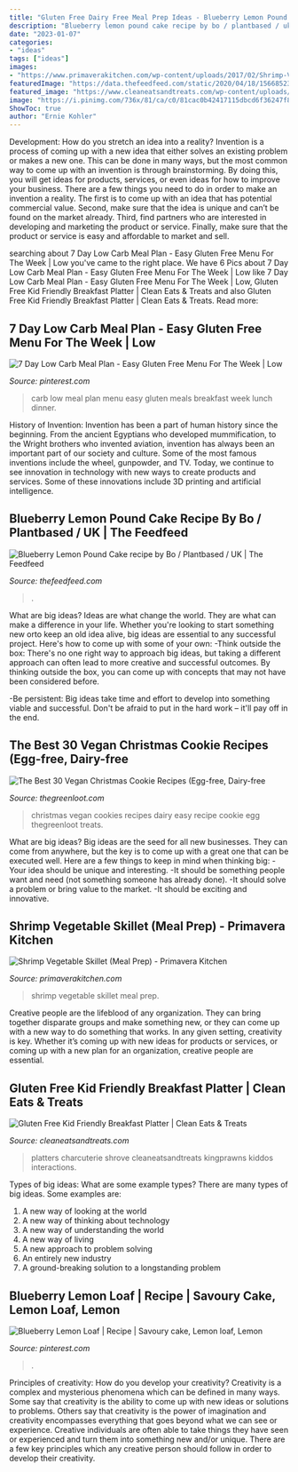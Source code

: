 ```yaml
---
title: "Gluten Free Dairy Free Meal Prep Ideas - Blueberry Lemon Pound Cake Recipe By Bo / Plantbased / Uk"
description: "Blueberry lemon pound cake recipe by bo / plantbased / uk"
date: "2023-01-07"
categories:
- "ideas"
tags: ["ideas"]
images:
- "https://www.primaverakitchen.com/wp-content/uploads/2017/02/Shrimp-Vegetable-Skillet-Meal-Prep.jpg"
featuredImage: "https://data.thefeedfeed.com/static/2020/04/18/15668523125d6444d86e396.jpg"
featured_image: "https://www.cleaneatsandtreats.com/wp-content/uploads/2019/09/0U8A9700-e1569381895368.jpg"
image: "https://i.pinimg.com/736x/81/ca/c0/81cac0b42417115dbcd6f36247f803fb.jpg"
ShowToc: true
author: "Ernie Kohler"
---
```



Development: How do you stretch an idea into a reality?
Invention is a process of coming up with a new idea that either solves an existing problem or makes a new one. This can be done in many ways, but the most common way to come up with an invention is through brainstorming. By doing this, you will get ideas for products, services, or even ideas for how to improve your business.
There are a few things you need to do in order to make an invention a reality. The first is to come up with an idea that has potential commercial value. Second, make sure that the idea is unique and can’t be found on the market already. Third, find partners who are interested in developing and marketing the product or service. Finally, make sure that the product or service is easy and affordable to market and sell.

	

		
searching about 7 Day Low Carb Meal Plan - Easy Gluten Free Menu For The Week | Low you've came to the right place. We have 6 Pics about 7 Day Low Carb Meal Plan - Easy Gluten Free Menu For The Week | Low like 7 Day Low Carb Meal Plan - Easy Gluten Free Menu For The Week | Low, Gluten Free Kid Friendly Breakfast Platter | Clean Eats &amp; Treats and also Gluten Free Kid Friendly Breakfast Platter | Clean Eats &amp; Treats. Read more:
		
    
## 7 Day Low Carb Meal Plan - Easy Gluten Free Menu For The Week | Low

<img loading=lazy src="https://i.pinimg.com/736x/81/ca/c0/81cac0b42417115dbcd6f36247f803fb.jpg" onerror="this.onerror=null;this.src='https://tse4.mm.bing.net/th?id=OIP._JfKV2IJiPrwrRxPDCpIiQHaPh&amp;pid=15.1';" alt="7 Day Low Carb Meal Plan - Easy Gluten Free Menu For The Week | Low">

_Source: pinterest.com_

>carb low meal plan menu easy gluten meals breakfast week lunch dinner. 

	

History of Invention:
Invention has been a part of human history since the beginning. From the ancient Egyptians who developed mummification, to the Wright brothers who invented aviation, invention has always been an important part of our society and culture. Some of the most famous inventions include the wheel, gunpowder, and TV. Today, we continue to see innovation in technology with new ways to create products and services. Some of these innovations include 3D printing and artificial intelligence.

    
## Blueberry Lemon Pound Cake Recipe By Bo / Plantbased / UK | The Feedfeed

<img loading=lazy src="https://data.thefeedfeed.com/static/2020/04/18/15668523125d6444d86e396.jpg" onerror="this.onerror=null;this.src='https://tse2.mm.bing.net/th?id=OIP.GSNTInau-2_3Gsf6AHIqjQHaJQ&amp;pid=15.1';" alt="Blueberry Lemon Pound Cake recipe by Bo / Plantbased / UK | The Feedfeed">

_Source: thefeedfeed.com_

>. 

	

What are big ideas?
Ideas are what change the world. They are what can make a difference in your life. Whether you're looking to start something new orto keep an old idea alive, big ideas are essential to any successful project. Here's how to come up with some of your own: 
-Think outside the box: There's no one right way to approach big ideas, but taking a different approach can often lead to more creative and successful outcomes. By thinking outside the box, you can come up with concepts that may not have been considered before. 

-Be persistent: Big ideas take time and effort to develop into something viable and successful. Don't be afraid to put in the hard work – it'll pay off in the end.

    
## The Best 30 Vegan Christmas Cookie Recipes (Egg-free, Dairy-free

<img loading=lazy src="https://thegreenloot.com/wp-content/uploads/2017/10/vegan-christmas-cookies-egg-dairy-free-recipes-site.png" onerror="this.onerror=null;this.src='https://tse3.mm.bing.net/th?id=OIP.v4-1PZfZ78Ni_jK7P5pRfwHaD4&amp;pid=15.1';" alt="The Best 30 Vegan Christmas Cookie Recipes (Egg-free, Dairy-free">

_Source: thegreenloot.com_

>christmas vegan cookies recipes dairy easy recipe cookie egg thegreenloot treats. 

	

What are big ideas?
Big ideas are the seed for all new businesses. They can come from anywhere, but the key is to come up with a great one that can be executed well. Here are a few things to keep in mind when thinking big: 
-Your idea should be unique and interesting. 
-It should be something people want and need (not something someone has already done). 
-It should solve a problem or bring value to the market. 
-It should be exciting and innovative.

    
## Shrimp Vegetable Skillet (Meal Prep) - Primavera Kitchen

<img loading=lazy src="https://www.primaverakitchen.com/wp-content/uploads/2017/02/Shrimp-Vegetable-Skillet-Meal-Prep.jpg" onerror="this.onerror=null;this.src='https://tse2.mm.bing.net/th?id=OIP.mMvztw7XnRsxF0wpwvHN0AHaLH&amp;pid=15.1';" alt="Shrimp Vegetable Skillet (Meal Prep) - Primavera Kitchen">

_Source: primaverakitchen.com_

>shrimp vegetable skillet meal prep. 

	

Creative people are the lifeblood of any organization. They can bring together disparate groups and make something new, or they can come up with a new way to do something that works. In any given setting, creativity is key. Whether it’s coming up with new ideas for products or services, or coming up with a new plan for an organization, creative people are essential.

    
## Gluten Free Kid Friendly Breakfast Platter | Clean Eats &amp; Treats

<img loading=lazy src="https://www.cleaneatsandtreats.com/wp-content/uploads/2019/09/0U8A9700-e1569381895368.jpg" onerror="this.onerror=null;this.src='https://tse2.mm.bing.net/th?id=OIP.a7yD11r-Z-xIgXshMiI9EQHaLH&amp;pid=15.1';" alt="Gluten Free Kid Friendly Breakfast Platter | Clean Eats &amp; Treats">

_Source: cleaneatsandtreats.com_

>platters charcuterie shrove cleaneatsandtreats kingprawns kiddos interactions. 

	

Types of big ideas: What are some example types?
There are many types of big ideas. Some examples are:
1. A new way of looking at the world 
2. A new way of thinking about technology 
3. A new way of understanding the world 
4. A new way of living 
5. A new approach to problem solving 
6. An entirely new industry 
7. A ground-breaking solution to a longstanding problem 

    
## Blueberry Lemon Loaf | Recipe | Savoury Cake, Lemon Loaf, Lemon

<img loading=lazy src="https://i.pinimg.com/736x/8a/d9/2f/8ad92f20c62ae8d4bcc23927cc648573.jpg" onerror="this.onerror=null;this.src='https://tse3.mm.bing.net/th?id=OIP.NQlbTRAC7lq2XwmEJvPAoAHaLH&amp;pid=15.1';" alt="Blueberry Lemon Loaf | Recipe | Savoury cake, Lemon loaf, Lemon">

_Source: pinterest.com_

>. 

	

Principles of creativity: How do you develop your creativity?
Creativity is a complex and mysterious phenomena which can be defined in many ways. Some say that creativity is the ability to come up with new ideas or solutions to problems. Others say that creativity is the power of imagination and creativity encompasses everything that goes beyond what we can see or experience. Creative individuals are often able to take things they have seen or experienced and turn them into something new and/or unique. There are a few key principles which any creative person should follow in order to develop their creativity.

